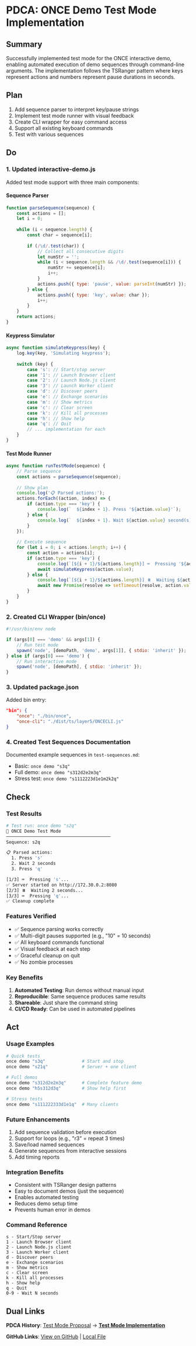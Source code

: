 # PDCA: ONCE Demo Test Mode Implementation

## Summary

Successfully implemented test mode for the ONCE interactive demo, enabling automated execution of demo sequences through command-line arguments. The implementation follows the TSRanger pattern where keys represent actions and numbers represent pause durations in seconds.

## Plan

1. Add sequence parser to interpret key/pause strings
2. Implement test mode runner with visual feedback
3. Create CLI wrapper for easy command access
4. Support all existing keyboard commands
5. Test with various sequences

## Do

### 1. Updated interactive-demo.js

Added test mode support with three main components:

#### Sequence Parser
```javascript
function parseSequence(sequence) {
    const actions = [];
    let i = 0;
    
    while (i < sequence.length) {
        const char = sequence[i];
        
        if (/\d/.test(char)) {
            // Collect all consecutive digits
            let numStr = '';
            while (i < sequence.length && /\d/.test(sequence[i])) {
                numStr += sequence[i];
                i++;
            }
            actions.push({ type: 'pause', value: parseInt(numStr) });
        } else {
            actions.push({ type: 'key', value: char });
            i++;
        }
    }
    return actions;
}
```

#### Keypress Simulator
```javascript
async function simulateKeypress(key) {
    log.key(key, 'Simulating keypress');
    
    switch (key) {
        case 's': // Start/stop server
        case '1': // Launch Browser client
        case '2': // Launch Node.js client
        case '3': // Launch Worker client
        case 'd': // Discover peers
        case 'e': // Exchange scenarios
        case 'm': // Show metrics
        case 'c': // Clear screen
        case 'k': // Kill all processes
        case 'h': // Show help
        case 'q': // Quit
        // ... implementation for each
    }
}
```

#### Test Mode Runner
```javascript
async function runTestMode(sequence) {
    // Parse sequence
    const actions = parseSequence(sequence);
    
    // Show plan
    console.log('📋 Parsed actions:');
    actions.forEach((action, index) => {
        if (action.type === 'key') {
            console.log(`  ${index + 1}. Press '${action.value}'`);
        } else {
            console.log(`  ${index + 1}. Wait ${action.value} second(s)`);
        }
    });
    
    // Execute sequence
    for (let i = 0; i < actions.length; i++) {
        const action = actions[i];
        if (action.type === 'key') {
            console.log(`[${i + 1}/${actions.length}] ⌨️  Pressing '${action.value}'...`);
            await simulateKeypress(action.value);
        } else {
            console.log(`[${i + 1}/${actions.length}] ⏸️  Waiting ${action.value} second(s)...`);
            await new Promise(resolve => setTimeout(resolve, action.value * 1000));
        }
    }
}
```

### 2. Created CLI Wrapper (bin/once)

```javascript
#!/usr/bin/env node

if (args[0] === 'demo' && args[1]) {
    // Run test mode
    spawn('node', [demoPath, 'demo', args[1]], { stdio: 'inherit' });
} else if (args[0] === 'demo') {
    // Run interactive mode
    spawn('node', [demoPath], { stdio: 'inherit' });
}
```

### 3. Updated package.json

Added bin entry:
```json
"bin": {
    "once": "./bin/once",
    "once-cli": "./dist/ts/layer5/ONCECLI.js"
}
```

### 4. Created Test Sequences Documentation

Documented example sequences in `test-sequences.md`:
- Basic: `once demo "s3q"`
- Full demo: `once demo "s312d2e2m3q"`
- Stress test: `once demo "s1112223d1e1m2k2q"`

## Check

### Test Results

```bash
# Test run: once demo "s2q"
🤖 ONCE Demo Test Mode
────────────────────────────────────────
Sequence: s2q

📋 Parsed actions:
  1. Press 's'
  2. Wait 2 seconds
  3. Press 'q'

[1/3] ⌨️  Pressing 's'...
✅ Server started on http://172.30.0.2:8080
[2/3] ⏸️  Waiting 2 seconds...
[3/3] ⌨️  Pressing 'q'...
✅ Cleanup complete
```

### Features Verified
- ✅ Sequence parsing works correctly
- ✅ Multi-digit pauses supported (e.g., "10" = 10 seconds)
- ✅ All keyboard commands functional
- ✅ Visual feedback at each step
- ✅ Graceful cleanup on quit
- ✅ No zombie processes

### Key Benefits
1. **Automated Testing**: Run demos without manual input
2. **Reproducible**: Same sequence produces same results
3. **Shareable**: Just share the command string
4. **CI/CD Ready**: Can be used in automated pipelines

## Act

### Usage Examples

```bash
# Quick tests
once demo "s3q"              # Start and stop
once demo "s21q"             # Server + one client

# Full demos
once demo "s312d2e2m3q"      # Complete feature demo
once demo "h5s312d3q"        # Show help first

# Stress tests
once demo "s111222333d1e1q"  # Many clients
```

### Future Enhancements
1. Add sequence validation before execution
2. Support for loops (e.g., "r3" = repeat 3 times)
3. Save/load named sequences
4. Generate sequences from interactive sessions
5. Add timing reports

### Integration Benefits
- Consistent with TSRanger design patterns
- Easy to document demos (just the sequence)
- Enables automated testing
- Reduces demo setup time
- Prevents human error in demos

### Command Reference
```
s - Start/Stop server
1 - Launch Browser client
2 - Launch Node.js client
3 - Launch Worker client
d - Discover peers
e - Exchange scenarios
m - Show metrics
c - Clear screen
k - Kill all processes
h - Show help
q - Quit
0-9 - Wait N seconds
```

## Dual Links

**PDCA History**: [Test Mode Proposal](./2025-08-28-UTC-2425-once-demo-test-mode.md) → **[Test Mode Implementation](./2025-08-28-UTC-2440-once-test-mode-implementation.md)**

**GitHub Links**: [View on GitHub](https://github.com/Cerulean-Circle-GmbH/Web4Articles/blob/release/dev/scrum.pmo/project.journal/2025-08-28-UTC-2227-session-start/pdca/2025-08-28-UTC-2440-once-test-mode-implementation.md) | [Local File](./2025-08-28-UTC-2440-once-test-mode-implementation.md)